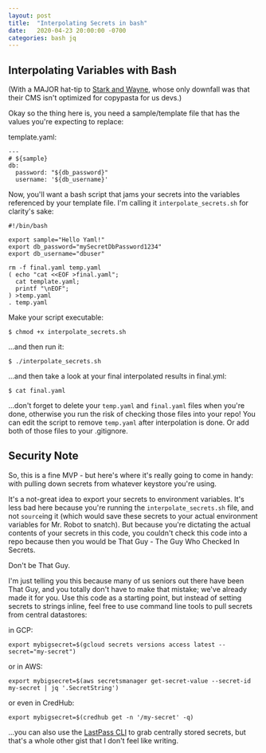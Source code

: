 ```yaml
---
layout: post
title:  "Interpolating Secrets in bash"
date:   2020-04-23 20:00:00 -0700
categories: bash jq
---
```

## Interpolating Variables with Bash ##

(With a MAJOR hat-tip to [Stark and Wayne](https://starkandwayne.com/blog/bashing-your-yaml/), whose only downfall was that their CMS isn't optimized for copypasta for us devs.)

Okay so the thing here is, you need a sample/template file that has the values you're expecting to replace:

template.yaml:
```
---
# ${sample}
db:
  password: "${db_password}"
  username: '${db_username}'
```

Now, you'll want a bash script that jams your secrets into the variables referenced by your template file. I'm calling it `interpolate_secrets.sh` for clarity's sake:

```
#!/bin/bash

export sample="Hello Yaml!"
export db_password="mySecretDbPassword1234"
export db_username="dbuser"

rm -f final.yaml temp.yaml  
( echo "cat <<EOF >final.yaml";
  cat template.yaml;
  printf "\nEOF";
) >temp.yaml
. temp.yaml
```

Make your script executable:
```
$ chmod +x interpolate_secrets.sh
```

...and then run it:
```
$ ./interpolate_secrets.sh
```

...and then take a look at your final interpolated results in final.yml:
```
$ cat final.yaml

```

...don't forget to delete your `temp.yaml` and `final.yaml` files when you're done, otherwise you run the risk of checking those files into your repo! You can edit the script to remove `temp.yaml` after interpolation is done. Or add both of those files to your .gitignore.

## Security Note ##
So, this is a fine MVP - but here's where it's really going to come in handy: with pulling down secrets from whatever keystore you're using.

It's a not-great idea to export your secrets to environment variables. It's less bad here because you're running the `interpolate_secrets.sh` file, and not `source`ing it (which would save these secrets to your actual environment variables for Mr. Robot to snatch). But because you're dictating the actual contents of your secrets in this code, you couldn't check this code into a repo because then you would be That Guy - The Guy Who Checked In Secrets.

Don't be That Guy.

I'm just telling you this because many of us seniors out there have been That Guy, and you totally don't have to make that mistake; we've already made it for you. Use this code as a starting point, but instead of setting secrets to strings inline, feel free to use command line tools to pull secrets from central datastores:

in GCP:
```
export mybigsecret=$(gcloud secrets versions access latest --secret="my-secret")
```
or in AWS:
```
export mybigsecret=$(aws secretsmanager get-secret-value --secret-id my-secret | jq '.SecretString')
```
or even in CredHub:
```
export mybigsecret=$(credhub get -n '/my-secret' -q)
```
...you can also use the [LastPass CLI](https://github.com/lastpass/lastpass-cli) to grab centrally stored secrets, but that's a whole other gist that I don't feel like writing.